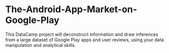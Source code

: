 # The-Android-App-Market-on-Google-Play
This DataCamp project will deconstruct information and draw inferences from a large dataset of Google Play apps and user reviews, using your data manipulation and analytical skills.
